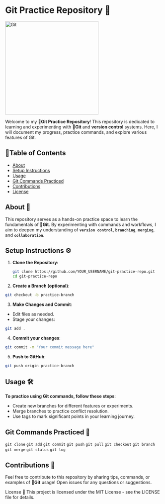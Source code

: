 # Git Practice Repository 🚀

<img src="https://tinypic.host/images/2024/11/01/Git-Icon.png" alt="Git" width="300" />

Welcome to my **🔶Git Practice Repository**! This repository is dedicated to learning and experimenting with **🔶Git** and **version control** systems. Here, I will document my progress, practice commands, and explore various features of Git.

## 📖Table of Contents 

- [About](#about)
- [Setup Instructions](#setup-instructions)
- [Usage](#usage)
- [Git Commands Practiced](#git-commands-practiced)
- [Contributions](#contributions)
- [License](#license)

## About 📝

This repository serves as a hands-on practice space to learn the fundamentals of **🔶Git**. By experimenting with commands and workflows, I aim to deepen my understanding of **`version control`**, **`branching`**, **`merging`**, and **`collaboration`**.

## Setup Instructions ⚙️

1. **Clone the Repository:**
   
   ```bash
   git clone https://github.com/YOUR_USERNAME/git-practice-repo.git
   cd git-practice-repo
   ```
2. **Create a Branch (optional)**:
   
```bash
git checkout -b practice-branch
```
3. **Make Changes and Commit**:

- Edit files as needed.
- Stage your changes:
  
```bash
git add .
```
4. **Commit your changes**:
   
```bash
git commit -m "Your commit message here"
```
5. **Push to GitHub**:

```bash
git push origin practice-branch
```

## Usage 🛠️

**To practice using Git commands, follow these steps**:

- Create new branches for different features or experiments.
- Merge branches to practice conflict resolution.
- Use tags to mark significant points in your learning journey.

## Git Commands Practiced 📖

`git clone`
`git add`
`git commit`
`git push`
`git pull`
`git checkout`
`git branch`
`git merge`
`git status`
`git log`

## Contributions 🤝
Feel free to contribute to this repository by sharing tips, commands, or examples of **🔶Git** usage! Open issues for any questions or suggestions.

License 📜
This project is licensed under the MIT License - see the LICENSE file for details.

